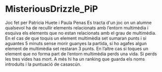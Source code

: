 # MisteriousDrizzle_PiP

Joc fet per Patricia Huete i Paula Penas
Es tracta d'un joc on un alumne qualsevol ha de recullir elements relacionats amb l’entorn multimèdia i esquiva els elements que no estan relacionats amb el grau de multimèdia.
En el cas de que toquis un element multimèdia set sumaran punts i si aguantes 5 minuts sense morir guanyes la partida, si ho agafes algun element de multimèdia set restaran 3 punts.
En l’altre cas si toques un element que no forma part de l’entorn multimèdia perds una vida. Si perds les tres vides has mort.
A més hi ha un ranking que guarda els noms introduits i la puntuació de casascún.


